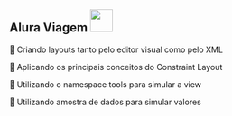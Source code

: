 ## Alura Viagem <img src="https://cdn.jsdelivr.net/gh/devicons/devicon/icons/android/android-original.svg" width="40" height="40"/> 


💬 Criando layouts tanto pelo editor visual como pelo XML

💬 Aplicando os principais conceitos do Constraint Layout

💬 Utilizando o namespace tools para simular a view

💬 Utilizando amostra de dados para simular valores
